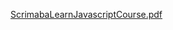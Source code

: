 [ScrimabaLearnJavascriptCourse.pdf](https://github.com/user-attachments/files/18794823/ScrimabaLearnJavascriptCourse.pdf)

